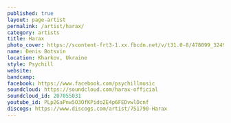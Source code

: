 ```yaml
---
published: true
layout: page-artist
permalink: /artist/harax/
category: artists
title: Harax
photo_cover: https://scontent-frt3-1.xx.fbcdn.net/v/t31.0-8/478099_324941487612703_562367879_o.jpg?oh=34d580ed87067ba6642edb227e4489d6&oe=59E846D7
name: Denis Botsvin
location: Kharkov, Ukraine
style: Psychill
website: 
bandcamp: 
facebook: https://www.facebook.com/psychillmusic
soundcloud: https://soundcloud.com/harax-official
soundcloud_id: 207055031
youtube_id: PLp2GaPnw5O3OfKPido2E4p6FEDvwlDcnf
discogs: https://www.discogs.com/artist/751790-Harax
---
```

